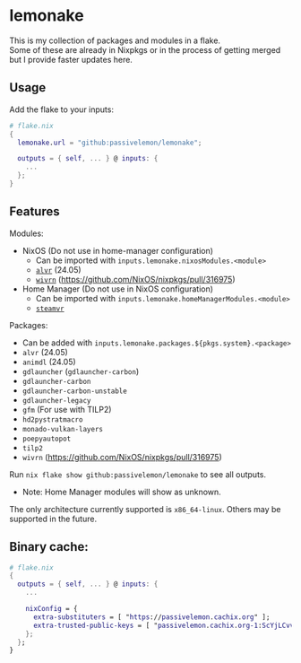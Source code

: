 # lemonake </br>

This is my collection of packages and modules in a flake. </br>
Some of these are already in Nixpkgs or in the process of getting merged but I provide faster updates here. </br>

## Usage </br>
Add the flake to your inputs: </br>
```nix
# flake.nix
{
  lemonake.url = "github:passivelemon/lemonake";

  outputs = { self, ... } @ inputs: {
    ...
  };
}
```

## Features </br>
Modules: </br>
- NixOS (Do not use in home-manager configuration)
  - Can be imported with `inputs.lemonake.nixosModules.<module>`
  - [`alvr`](./modules/nixos/alvr/README.md) (24.05)
  - [`wivrn`](./modules/nixos/wivrn/README.md) (https://github.com/NixOS/nixpkgs/pull/316975)
- Home Manager (Do not use in NixOS configuration)
  - Can be imported with `inputs.lemonake.homeManagerModules.<module>`
  - [`steamvr`](./modules/home-manager/steamvr/README.md)

Packages: </br>
- Can be added with `inputs.lemonake.packages.${pkgs.system}.<package>`
- `alvr` (24.05)
- `animdl` (24.05)
- `gdlauncher` (`gdlauncher-carbon`)
- `gdlauncher-carbon`
- `gdlauncher-carbon-unstable`
- `gdlauncher-legacy`
- `gfm` (For use with TILP2)
- `hd2pystratmacro`
- `monado-vulkan-layers`
- `poepyautopot`
- `tilp2`
- `wivrn` (https://github.com/NixOS/nixpkgs/pull/316975)

Run `nix flake show github:passivelemon/lemonake` to see all outputs.
- Note: Home Manager modules will show as unknown.

The only architecture currently supported is `x86_64-linux`. Others may be supported in the future. </br>

## Binary cache:
```nix
# flake.nix
{
  outputs = { self, ... } @ inputs: {
    ...

    nixConfig = {
      extra-substituters = [ "https://passivelemon.cachix.org" ];
      extra-trusted-public-keys = [ "passivelemon.cachix.org-1:ScYjLCvvLi70S95SMMr8lMilpZHuafLP3CK/nZ9AaXM=" ];
    };
  };
}
```
